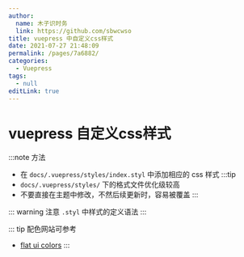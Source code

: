 ```yaml
---
author: 
  name: 木子识时务
  link: https://github.com/sbwcwso
title: vuepress 中自定义css样式
date: 2021-07-27 21:48:09
permalink: /pages/7a6882/
categories: 
  - Vuepress
tags: 
  - null
editLink: true
---
```


# vuepress 自定义css样式

:::note 方法
* 在 `docs/.vuepress/styles/index.styl` 中添加相应的 css 样式
:::tip
* `docs/.vuepress/styles/` 下的格式文件优化级较高
* 不要直接在主题中修改，不然后续更新时，容易被覆盖
:::

::: warning
注意 `.styl` 中样式的定义语法
:::

::: tip 配色网站可参考
* [flat ui colors](https://flatuicolors.com/palette/cn)
:::
